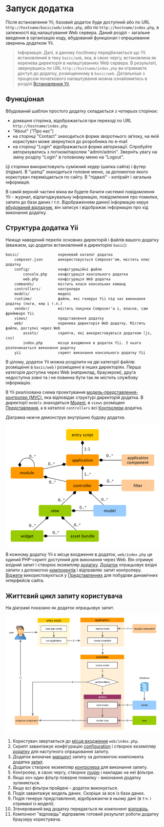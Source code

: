 Запуск додатка
====================

 Після встановлення Yii, базовий додаток буде доступний або по URL `http://hostname/basic/web/index.php`, або по `http://hostname/index.php`, в залежності від налаштування Web сервера. Даний розділ - загальне введення в організацію коду, вбудований функціонал і опрацювання звернень додатком Yii.

> Інформація: Далі, в даному посібнику передбачається що Yii встановлений в теку `basic/web`, яка, в свою чергу, встановлена як коренева директорія в налаштуваннях Web сервера. В результаті, звернувшись по URL `http://hostname/index.php` ви отримаєте доступ до додатку, розміщенному в `basic/web`. Детальніше з процесом початкового налаштування можна ознайомитись в розділі [Встановлення Yii](start-installation.md).

Функціонал <a name="functionality"></a>
---------------

Вбудований шаблон простого додатку складається з чотирьох сторінок:

* домашня сторінка, відображається при переході по URL `http://hostname/index.php`
* "About" ("Про нас")
* на сторінці "Contact" знаходиться форма зворотнього зв’язку, на якій користувач може звернутися до розробника по e-mail
* на сторінці "Login" відображається форма авторизації. Спробуйте авторизуватись з логіном/паролем "admin/admin". Зверніть увагу на зміну розділу "Login" в головному меню на "Logout".

Ці сторінки використовують суміжний хедер (шапка сайта) і футер (підвал). В "шапці" знаходиться головне меню, за допомогою якого користувач переміщається по сайту. В "підвалі" - копірайт і загальна інформація.

В самій верхній частині вікна ви будете бачити системні повідомлення Yii - журнал, відлагоджувальну інформацію, повідомлення про помилки, запити до бази даних і т.п. Відображенням данної інформацію керує [вбудований відладчик](tool-debugger.md), він записує і відображає інформацію про хід виконання додатку.


Структура додатка Yii <a name="application-structure"></a>
---------------------

Нижще наведений перелік основних директорій і файлів вашого додатку (вважаєм, що додаток встановлений в директорію `basic`):

```
basic/                  кореневий каталог додатка
    composer.json       використовується Composer'ом, містить опис додатку
    config/             конфігураційні файли
        console.php     конфігурація консольного додатка
        web.php         конфігурація Web додатка
    commands/           містить класи консольних команд
    controllers/        контролери
    models/             моделі
    runtime/            файли, які генерує Yii під час виконання додатку (логи, кеш і т.п.)
    vendor/             містить пакунки Composer'а і, власне, сам фреймворк Yii
    views/              представлення додатку
    web/                коренева директорія Web додатку. Містить файли, доступні через Web
        assets/         скрипти, які використовуються додатком (js, css)
        index.php       місце входження в додаток Yii. З нього розпочинається виконання додатку
    yii                 скрипт виконання консольного додатку Yii
```

В цілому, додаток Yii можна розділити на дві категорії файлів: розміщенні в `basic/web` і розміщенні в інших директоріях. Перша категорія доступна через Web (наприклад, браузером), друга недоступна зовні та і не повинна бути так як містить службову інформацію.

В Yii реалізована схема проектування [модель-представлення-контролер (MVC)](http://http://uk.wikipedia.org/wiki/Model-View-Controller),
яка відповідає структурі директорій додатка. В директорії `models` знаходяться [Моделі](structure-models.md),
в `views` розміщені [Представлення](structure-views.md), а в каталозі `controllers` всі [Контролери](structure-controllers.md) додатка.

Діаграма нижче демонструє внутрішню будову додатка.

![внутрішня будова додатка](../guide/images/application-structure.png)

В кожному додатку Yii є місце входження в додаток, `web/index.php` це єдиний PHP-скрипт доступний для виконання через Web. Він отримує вхідний запит і створює екземпляр [додатку](structure-applications.md).
[Додаток](structure-applications.md) опрацьовує вхідні запити з допомогою [компонентів](concept-components.md) і відправляє запит контролеру. [Віджети](structure-widgets.md) використовуються у [Представленнях](structure-views.md) для побудови динамічних інтерфейсів сайта.


Життєвий цикл запиту користувача <a name="request-lifecycle"></a>
-----------------

На діаграмі показано як додаток опрацьовує запит.

![Життєвий цикл запиту](../guide/images/request-lifecycle.png)

1. Користувач звертається до [місця входження](structure-entry-scripts.md) `web/index.php`.
2. Скрипт завантажує конфігурацію [configuration](concept-configurations.md) і створює екземпляр [додатку](structure-applications.md) для наступного опрацювання запиту.
3. Додаток визначає [маршрут](runtime-routing.md) запиту за допомогою компонента додатка  [запит](runtime-requests.md).
4. Додаток створює екземпляр [контролера](structure-controllers.md) для виконання запиту.
5. Контролер, в свою чергу, створює [подію](structure-controllers.md) і накладає на неї фільтри.
6. Якщо хоч один фільтр поверне помилку - виконання додатку зупиняється.
7. Якщо всі фільтри пройдені - додаток виконується.
8. Подія завантажує модель даних. Скоріше за все із бази даних.
9. Подія генерує представлення, відображаючи в ньому дані (в т.ч. і отримані із моделі).
10. Згенерований вид додатку передається як компонент [відповідь](runtime-responses.md).
11. Компонент "відповідь" відправляє готовий результат роботи додатку браузеру користувача.

